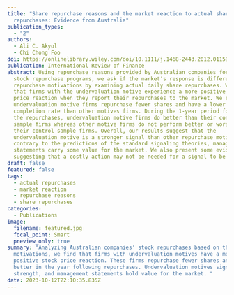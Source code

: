 ```yaml
---
title: "Share repurchase reasons and the market reaction to actual share
  repurchases: Evidence from Australia"
publication_types:
  - "2"
authors:
  - Ali C. Akyol
  - Chi Chong Foo
doi: https://onlinelibrary.wiley.com/doi/10.1111/j.1468-2443.2012.01159.x
publication: International Review of Finance
abstract: Using repurchase reasons provided by Australian companies for their
  stock repurchase programs, we ask if the market’s response is different across
  repurchase motivations by examining actual daily share repurchases. We find
  that firms with the undervaluation motive experience a more positive stock
  price reaction when they report their repurchases to the market. We show that
  undervaluation motive firms repurchase fewer shares and have a lower program
  completion rate than other motives firms. During the 1-year period following
  the repurchases, undervaluation motive firms do better than their control
  sample firms whereas other motive firms do not perform better or worse than
  their control sample firms. Overall, our results suggest that the
  undervaluation motive is a stronger signal than other repurchase motives, and
  contrary to the predictions of the standard signaling theories, management
  statements carry some value for the market. We also present some evidence
  suggesting that a costly action may not be needed for a signal to be credible.
draft: false
featured: false
tags:
  - actual repurchases
  - market reaction
  - repurchase reasons
  - share repurchases
categories:
  - Publications
image:
  filename: featured.jpg
  focal_point: Smart
  preview_only: true
summary: "Analyzing Australian companies' stock repurchases based on their
  motivations, we find that firms with undervaluation motives have a more
  positive stock price reaction. These firms repurchase fewer shares and perform
  better in the year following repurchases. Undervaluation motives signal
  strength, and management statements hold value for the market. "
date: 2023-10-12T22:10:35.835Z
---
```

